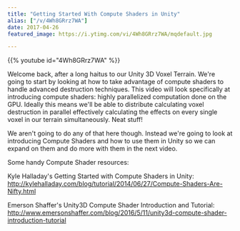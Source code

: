 ```yaml
---
title: "Getting Started With Compute Shaders in Unity"
alias: ["/v/4Wh8GRrz7WA"]
date: 2017-04-26
featured_image: https://i.ytimg.com/vi/4Wh8GRrz7WA/mqdefault.jpg

---
```


{{% youtube id="4Wh8GRrz7WA" %}}

Welcome back, after a long haitus to our Unity 3D Voxel Terrain. We're going to start by looking at how to take advantage of compute shaders to handle advanced destruction techniques. This video will look specifically at introducing compute shaders: highly parallelized computation done on the GPU. Ideally this means we'll be able to distribute calculating voxel destruction in parallel effectively calculating the effects on every single voxel in our terrain simultaneously. Neat stuff!

We aren't going to do any of that here though. Instead we're going to look at introducing Compute Shaders and how to use them in Unity so we can expand on them and do more with them in the next video.

Some handy Compute Shader resources:

Kyle Halladay's Getting Started with Compute Shaders in Unity: http://kylehalladay.com/blog/tutorial/2014/06/27/Compute-Shaders-Are-Nifty.html

Emerson Shaffer's Unity3D Compute Shader Introduction and Tutorial: http://www.emersonshaffer.com/blog/2016/5/11/unity3d-compute-shader-introduction-tutorial